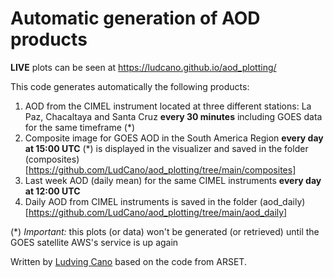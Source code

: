# Automatic generation of AOD products

**LIVE** plots can be seen at https://ludcano.github.io/aod_plotting/

This code generates automatically the following products: 
   1. AOD from the CIMEL instrument located at three different stations: La Paz, Chacaltaya and Santa Cruz **every 30 minutes** including GOES data for the same timeframe (*)
   2. Composite image for GOES AOD in the South America Region **every day at 15:00 UTC** (*) is displayed in the visualizer and saved in the folder (composites)[https://github.com/LudCano/aod_plotting/tree/main/composites]
   3. Last week AOD (daily mean) for the same CIMEL instruments **every day at 12:00 UTC**
   4. Daily AOD from CIMEL instruments is saved in the folder (aod_daily)[https://github.com/LudCano/aod_plotting/tree/main/aod_daily]

(*) _Important:_ this plots (or data) won't be generated (or retrieved) until the GOES satellite AWS's service is up again

Written by [Ludving Cano](mailto:lcano@chacaltaya.edu.bo) based on the code from ARSET.
